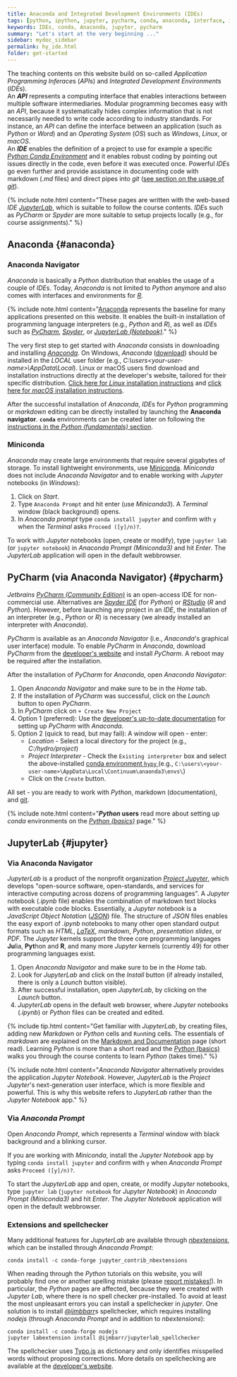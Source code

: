 ```yaml
---
title: Anaconda and Integrated Development Environments (IDEs)
tags: [python, ipython, jupyter, pycharm, conda, anaconda, interface, install, markdown]
keywords: IDEs, conda, Anaconda, jupyter, pycharm
summary: "Let's start at the very beginning ..."
sidebar: mydoc_sidebar
permalink: hy_ide.html
folder: get-started
---
```


The teaching contents on this website build on so-called *Application Programming Inferace*s (*API*s) and *Integrated Development Environment*s (*IDE*s).<br>
An ***API*** represents a computing interface that enables interactions between multiple software intermediaries. Modular programming becomes easy with an *API*, because it systematically hides complex information that is not necessarily needed to write code according to industry standards. For instance, an *API* can define the interface between an application (such as *Python* or *Word*) and an *Operating System* (*OS*) such as *Windows*, *Linux*, or *macOS*.<br>
 An ***IDE*** enables the definition of a project to use for example a specific [*Python Conda Environment*](https://docs.conda.io/) and it enables robust coding by pointing out issues directly in the code, even before it was executed once. Powerful *IDE*s go even further and provide assistance in documenting code with markdown (*.md* files) and direct pipes into *git* ([see section on the usage of *git*](hy_git.html)). 

{% include note.html content="These pages are written with the web-based *IDE* [*JupyterLab*](https://jupyter.org/), which is suitable to follow the course contents. *IDE*s such as *PyCharm* or *Spyder* are more suitable to setup projects locally (e.g., for course assignments)." %}

## Anaconda {#anaconda}

### Anaconda Navigator
*Anaconda* is basically a *Python* distribution that enables the usage of a couple of *IDE*s. Today, *Anaconda* is not limited to *Python* anymore and also comes with interfaces and environments for [*R*](https://www.r-project.org/about.html).

{% include note.html content="[Anaconda](https://www.anaconda.com/distribution/) represents the baseline for many applications presented on this website. It enables the built-in installation of programming language interpreters (e.g., *Python* and *R*), as well as *IDE*s such as [*PyCharm*](https://www.jetbrains.com/pycharm/), [*Spyder*](https://www.spyder-ide.org/), or [*JupyterLab (Notebook)*](https://jupyter.org/)." %}

The very first step to get started with *Anaconda* consists in downloading and installing [*Anaconda*](https://www.anaconda.com/distribution/). On Windows, *Anaconda* ([download](https://docs.anaconda.com/anaconda/install/windows/)) should be installed in the *LOCAL* user folder (e.g., *C:\users\<your-user-name>\AppData\Local*). Linux or macOS users find download and installation instructions directly at the developer's website, tailored for their specific distribution. [Click here for *Linux* installation instructions](https://docs.anaconda.com/anaconda/install/linux/) and [click here for *macOS* installation instructions](https://docs.anaconda.com/anaconda/install/mac-os/).

After the successful installation of *Anaconda*, *IDE*s for *Python* programming or *markdown* editing can be directly installed by launching the **Anaconda navigator**. **`conda`** environments can be created later on following the [instructions in the *Python (fundamentals)* section](hypy_install.html#conda-env).

### Miniconda

*Anaconda* may create large environments that require several gigabytes of storage. To install lightweight environments, use [Miniconda](https://docs.conda.io/en/latest/miniconda.html). *Miniconda* does not include *Anaconda Navigator* and to enable working with *Jupyter* notebooks (in *Windows*):

1. Click on *Start*.
1. Type `Anaconda Prompt` and hit enter (use *Miniconda3*). A *Terminal* window (black background) opens.
1. In *Anaconda prompt* type `conda install jupyter` and confirm with `y` when the *Terminal* asks `Proceed ([y]/n)?`.

To work with *Jupyter* notebooks (open, create or modify), type `jupyter lab` (or `jupyter notebook`) in *Anaconda Prompt (Miniconda3)* and hit *Enter*. The *JupyterLab* application will open in the default webbrowser. 


## PyCharm (via Anaconda Navigator) {#pycharm}

*Jetbrains* [*PyCharm (Community Edition)*](https://www.jetbrains.com/pycharm/) is an open-access IDE for non-commercial use. Alternatives are [*Spyder IDE*](https://www.spyder-ide.org/) (for *Python*) or [*RStudio*](https://rstudio.com/) (*R* and *Python*). However, before launching any project in an *IDE*, the installation of an interpreter (e.g., *Python* or *R*) is necessary (we already installed an interpreter with *Anaconda*).

*PyCharm* is available as an *Anaconda Navigator* (i.e., *Anaconda*'s graphical user interface) module. To enable *PyCharm* in *Anaconda*, download *PyCharm* from the [developer's website](https://www.jetbrains.com/pycharm/promo/anaconda/) and install *PyCharm*. A reboot may be required after the installation.

After the installation of *PyCharm* for *Anaconda*, open *Anaconda Navigator*:

1. Open *Anaconda Navigator* and make sure to be in the *Home* tab.
1. If the installation of *PyCharm* was successful, click on the *Launch* button to open *PyCharm*.
1. In *PyCharm* click on `+ Create New Project`
1. Option 1 (preferred): Use the [developer's up-to-date documentation](https://docs.anaconda.com/anaconda/user-guide/tasks/pycharm/) for setting up *PyCharm* with *Anaconda*.
1. Option 2 (quick to read, but may fail): A window will open - enter:
    - *Location* - Select a local directory for the project (e.g., *C:/hydro/project*)
    - *Project Interpreter* - Check the `Existing interpreter` box and select the above-installed [conda environment   `hypy`  ](hypy_install.html#conda-env) (e.g., `C:\users\<your-user-name>\AppData\Local\Continuum\anaonda3\envs\`)
    - Click on the `Create` button.

All set - you are ready to work with *Python*, markdown (documentation), and [git](hy_git.html).

{% include note.html content="***Python* users** read more about setting up *conda* environments on the [*Python (basics)*](hypy_install.html#ide-setup) page." %}

## JupyterLab {#jupyter}

### Via Anaconda Navigator 

*JupyterLab* is a product of the nonprofit organization [*Project Jupyter*](https://jupyter.org/), which develops "open-source software, open-standards, and services for interactive computing across dozens of programming languages". A *Jupyter* notebook (*.ipynb* file) enables the combination of markdown text blocks with executable code blocks. Essentially, a *Jupyter* notebook is a *JavaScript Object Notation* ([*JSON*](https://www.json.org/json-en.html)) file. The structure of *JSON* files enables the easy export of *.ipynb*  notebooks to many other open standard output formats such as *HTML*, [*LaTeX*](https://latex-project.org/), *markdown*, *Python*, *presentation slides*, or *PDF*. 
The *Jupyter* kernels support the three core programming languages **Ju**lia, **Pyt**hon and **R**, and many more *Jupyter* kernels (currently 49) for other programming languages exist. 

1. Open *Anaconda Navigator* and make sure to be in the *Home* tab.
1. Look for *JupyterLab* and click on the *Install* button (if already installed, there is only a *Launch* button visible).
1. After successful installation, open *JupyterLab*, by clicking on the *Launch* button.
1. *JupyterLab* opens in the default web browser, where *Jupyter* notebooks (*.ipynb*) or *Python* files can be created and edited.

{% include tip.html content="Get familiar with *JupyterLab*, by creating files, adding new *Markdown* or *Python* cells and `Run`ning cells. The essentials of *markdown* are explained on the [Markdown and Documentation](hy_documentation.html#markdown) page (short read). Learning *Python* is more than a short read and the [*Python* (basics)](python.html) walks you through the course contents to learn *Python* (takes time)." %}

{% include note.html content="*Anaconda Navigator* alternatively provides the application *Jupyter Notebook*. However, *JupyterLab* is the *Project Jupyter*'s next-generation user interface, which is more flexible and powerful. This is why this website refers to *JupyterLab* rather than the *Jupyter Notebook* app." %}


### Via *Anaconda Prompt*

Open *Anaconda Prompt*, which represents a *Terminal* window with black background and a blinking cursor.

If you are working with *Miniconda*, install the *Jupyter Notebook* app by typing `conda install jupyter` and confirm with `y` when *Anaconda Prompt* asks `Proceed ([y]/n)?`.

To start the *JupyterLab* app and open, create, or modify *Jupyter* notebooks, type `jupyter lab` (`jupyter notebook` for *Jupyter Notebook*) in *Anaconda Prompt (Miniconda3)* and hit *Enter*. The *Jupyter Notebook* application will open in the default webbrowser. 

### Extensions and spellchecker

Many additional features for *JupyterLab* are available through [*nbextensions*](https://jupyter-contrib-nbextensions.readthedocs.io/en/latest/install.html), which can be installed through *Anaconda Prompt*:

```
conda install -c conda-forge jupyter_contrib_nbextensions
```

When reading through the *Python* tutorials on this website, you will probably find one or another spelling mistake (please <a href="mailto:sebastian.schwindt[AT]iws.uni-stuttgart.de?subject=HYPY%20Spelling%20mistake">report mistakes!</a>). In particular, the *Python* pages are affected, because they were created with *Jupyter Lab*, where there is no spell checker pre-installed. To avoid at least the most unpleasant errors you can install a spellchecker in *jupyter*. One solution is to install [*@ijmbbarr*](https://github.com/ijmbarr/jupyterlab_spellchecker)s spellchecker, which requires installing *nodejs* (through *Anaconda Prompt* and in addition to *nbextensions*): 

```
conda install -c conda-forge nodejs
jupyter labextension install @ijmbarr/jupyterlab_spellchecker
```

The spellchecker uses [Typo.js](https://github.com/cfinke/Typo.js) as dictionary and only identifies misspelled words without proposing corrections. More details on spellchecking are available at the [developer's website](https://jupyter-contrib-nbextensions.readthedocs.io/en/latest/nbextensions/spellchecker/README.html). 

